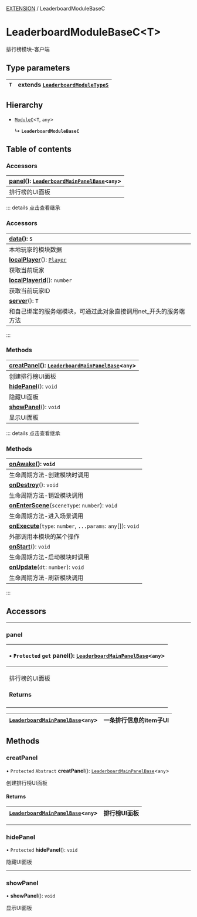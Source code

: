 [EXTENSION](../groups/Extension.EXTENSION.md) / LeaderboardModuleBaseC

# LeaderboardModuleBaseC<T\> <Badge type="tip" text="Class" /> <Score text="LeaderboardModuleBaseC<T\>" />

<span class="content-big">

排行榜模块-客户端

</span>

## Type parameters

| `T` | extends [`LeaderboardModuleTypeS`](../modules/Extension.mwext.md#leaderboardmoduletypes) |
| :------ | :------ |

## Hierarchy

- [`ModuleC`](mwext.ModuleC.md)<`T`, `any`\>

  ↳ **`LeaderboardModuleBaseC`**

## Table of contents

### Accessors <Score text="Accessors" /> 
| **[panel](mwext.LeaderboardModuleBaseC.md#panel)**(): [`LeaderboardMainPanelBase`](mwext.LeaderboardMainPanelBase.md)<`any`\>  |
| :-----|
| 排行榜的UI面板|


::: details 点击查看继承
### Accessors <Score text="Accessors" /> 
| **[data](mwext.ModuleC.md#data)**(): `S`  |
| :-----|
| 本地玩家的模块数据|
| **[localPlayer](mwext.ModuleC.md#localplayer)**(): [`Player`](mw.Player.md)  |
| 获取当前玩家|
| **[localPlayerId](mwext.ModuleC.md#localplayerid)**(): `number`  |
| 获取当前玩家ID|
| **[server](mwext.ModuleC.md#server)**(): `T`  |
| 和自己绑定的服务端模块，可通过此对象直接调用net_开头的服务端方法|
:::


### Methods <Score text="Methods" /> 
| **[creatPanel](mwext.LeaderboardModuleBaseC.md#creatpanel)**(): [`LeaderboardMainPanelBase`](mwext.LeaderboardMainPanelBase.md)<`any`\>  |
| :-----|
| 创建排行榜UI面板|
| **[hidePanel](mwext.LeaderboardModuleBaseC.md#hidepanel)**(): `void`  |
| 隐藏UI面板|
| **[showPanel](mwext.LeaderboardModuleBaseC.md#showpanel)**(): `void`  |
| 显示UI面板|


::: details 点击查看继承
### Methods <Score text="Methods" /> 
| **[onAwake](mwext.ModuleC.md#onawake)**(): `void`  |
| :-----|
| 生命周期方法-创建模块时调用|
| **[onDestroy](mwext.ModuleC.md#ondestroy)**(): `void`  |
| 生命周期方法-销毁模块调用|
| **[onEnterScene](mwext.ModuleC.md#onenterscene)**(`sceneType`: `number`): `void`  |
| 生命周期方法-进入场景调用|
| **[onExecute](mwext.ModuleC.md#onexecute)**(`type`: `number`, `...params`: `any`[]): `void`  |
| 外部调用本模块的某个操作|
| **[onStart](mwext.ModuleC.md#onstart)**(): `void`  |
| 生命周期方法-启动模块时调用|
| **[onUpdate](mwext.ModuleC.md#onupdate)**(`dt`: `number`): `void`  |
| 生命周期方法-刷新模块调用|
:::


## Accessors

___

### panel <Score text="panel" /> 

<table class="get-set-table">
<thead><tr>
<th style="text-align: left">

• `Protected` `get` **panel**(): [`LeaderboardMainPanelBase`](mwext.LeaderboardMainPanelBase.md)<`any`\> <Badge type="tip" text="client" />

</th>
</tr></thead>
<tbody><tr>
<td style="text-align: left">


排行榜的UI面板


#### Returns

</td>
</tr></tbody>
</table>

| [`LeaderboardMainPanelBase`](mwext.LeaderboardMainPanelBase.md)<`any`\> | 一条排行信息的item子UI |
| :------ | :------ |

## Methods

### creatPanel <Score text="creatPanel" /> 

• `Protected` `Abstract` **creatPanel**(): [`LeaderboardMainPanelBase`](mwext.LeaderboardMainPanelBase.md)<`any`\> <Badge type="tip" text="client" />

创建排行榜UI面板

#### Returns

| [`LeaderboardMainPanelBase`](mwext.LeaderboardMainPanelBase.md)<`any`\> | 排行榜UI面板 |
| :------ | :------ |


___

### hidePanel <Score text="hidePanel" /> 

• `Protected` **hidePanel**(): `void` <Badge type="tip" text="client" />

隐藏UI面板



___

### showPanel <Score text="showPanel" /> 

• **showPanel**(): `void` <Badge type="tip" text="client" />

显示UI面板


